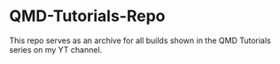 # QMD-Tutorials-Repo
This repo serves as an archive for all builds shown in the QMD Tutorials series on my YT channel.
